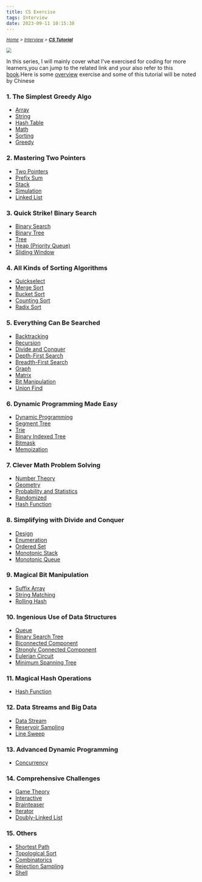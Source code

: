```yaml
---
title: CS Exercise
tags: Interview
date: 2023-09-11 10:15:38
---
```

*<small>[Home](/About/index.html) > [Interview](/tags/Interview/index.html) > **[CS Tutorial](/2023/09/11/Interview/CS-Tutorial/CS-Tutorial/index.html)</small>***


<style>
    @keyframes shake {
        0% { transform: translate(1px, 1px) rotate(0deg); }
        10% { transform: translate(-1px, -2px) rotate(-1deg); }
        20% { transform: translate(-3px, 0px) rotate(1deg); }
        30% { transform: translate(3px, 2px) rotate(0deg); }
        40% { transform: translate(1px, -1px) rotate(1deg); }
        50% { transform: translate(-1px, 2px) rotate(-1deg); }
        60% { transform: translate(-3px, 1px) rotate(0deg); }
        70% { transform: translate(3px, 1px) rotate(-1deg); }
        80% { transform: translate(-1px, -1px) rotate(1deg); }
        90% { transform: translate(1px, 2px) rotate(0deg); }
        100% { transform: translate(1px, -2px) rotate(-1deg); }
    }

    .shake-on-hover:hover {
        animation: shake 1.5s;
        animation-iteration-count: infinite;
    }
</style>

<img src="https://s2.loli.net/2024/07/20/TVCrsJG6ERte5u3.png" class="shake-on-hover" style="zoom: 80%;" />


In this series, I will mainly cover what I've exercised for coding for more learners,you can jump to the related link and your also refer  to this [book](/pdf/LeetCode101.pdf).Here is some [overview](/2023/09/11/Interview/CS-Tutorial/Overview/index.html) exercise and some of this tutorial will be noted by Chinese

### 1. The Simplest Greedy Algo
- [Array](/2023/09/11/Interview/CS-Tutorial/1.The-Simplest-Greedy-Algo/Array/index.html)
- [String](/2023/09/11/Interview/CS-Tutorial/1.The-Simplest-Greedy-Algo/String/index.html)
- [Hash Table](/2023/09/11/Interview/CS-Tutorial/1.The-Simplest-Greedy-Algo/Hash-Table/index.html)
- [Math](/2023/09/11/Interview/CS-Tutorial/1.The-Simplest-Greedy-Algo/Math/index.html)
- [Sorting](/2023/09/11/Interview/CS-Tutorial/1.The-Simplest-Greedy-Algo/Sorting/index.html)
- [Greedy](/2023/09/11/Interview/CS-Tutorial/1.The-Simplest-Greedy-Algo/Greedy/index.html)

### 2. Mastering Two Pointers
- [Two Pointers](/2023/09/11/Interview/CS-Tutorial/2.Mastering-Two-Pointers/Two-Pointers/index.html)
- [Prefix Sum](/2023/09/11/Interview/CS-Tutorial/2.Mastering-Two-Pointers/Prefix-Sum/index.html)
- [Stack](/2023/09/11/Interview/CS-Tutorial/2.Mastering-Two-Pointers/Stack/index.html)
- [Simulation](/2023/09/11/Interview/CS-Tutorial/2.Mastering-Two-Pointers/Simulation/index.html)
- [Linked List](/2023/09/11/Interview/CS-Tutorial/2.Mastering-Two-Pointers/Linked-List/index.html)

### 3. Quick Strike! Binary Search
- [Binary Search](/2023/09/11/Interview/CS-Tutorial/3.Quick-Strike!-Binary-Search/Binary-Search/index.html)
- [Binary Tree](/2023/09/11/Interview/CS-Tutorial/3.Quick-Strike!-Binary-Search/Binary-Tree/index.html)
- [Tree](/2023/09/11/Interview/CS-Tutorial/3.Quick-Strike!-Binary-Search/Tree/index.html)
- [Heap (Priority Queue)](/2023/09/11/Interview/CS-Tutorial/3.Quick-Strike!-Binary-Search/Heap-(Priority-Queue)/index.html)
- [Sliding Window](/2023/09/11/Interview/CS-Tutorial/3.Quick-Strike!-Binary-Search/Sliding-Window/index.html)

### 4. All Kinds of Sorting Algorithms
- [Quickselect](/2023/09/11/Interview/CS-Tutorial/4.All-Kinds-of-Sorting-Algorithms/Quickselect/index.html)
- [Merge Sort](/2023/09/11/Interview/CS-Tutorial/4.All-Kinds-of-Sorting-Algorithms/Merge-Sort/index.html)
- [Bucket Sort](/2023/09/11/Interview/CS-Tutorial/4.All-Kinds-of-Sorting-Algorithms/Bucket-Sort/index.html)
- [Counting Sort](/2023/09/11/Interview/CS-Tutorial/4.All-Kinds-of-Sorting-Algorithms/Counting-Sort/index.html)
- [Radix Sort](/2023/09/11/Interview/CS-Tutorial/4.All-Kinds-of-Sorting-Algorithms/Radix-Sort/index.html)

### 5. Everything Can Be Searched
- [Backtracking](/2023/09/11/Interview/CS-Tutorial/5.Everything-Can-Be-Searched/Backtracking/index.html)
- [Recursion](/2023/09/11/Interview/CS-Tutorial/5.Everything-Can-Be-Searched/Recursion/index.html)
- [Divide and Conquer](/2023/09/11/Interview/CS-Tutorial/5.Everything-Can-Be-Searched/Divide-and-Conquer/index.html)
- [Depth-First Search](/2023/09/11/Interview/CS-Tutorial/5.Everything-Can-Be-Searched/Depth-First-Search/index.html)
- [Breadth-First Search](/2023/09/11/Interview/CS-Tutorial/5.Everything-Can-Be-Searched/Breadth-First-Search/index.html)
- [Graph](/2023/09/11/Interview/CS-Tutorial/5.Everything-Can-Be-Searched/Graph/index.html)
- [Matrix](/2023/09/11/Interview/CS-Tutorial/5.Everything-Can-Be-Searched/Matrix/index.html)
- [Bit Manipulation](/2023/09/11/Interview/CS-Tutorial/5.Everything-Can-Be-Searched/Bit-Manipulation/index.html)
- [Union Find](/2023/09/11/Interview/CS-Tutorial/5.Everything-Can-Be-Searched/Union-Find/index.html)

### 6. Dynamic Programming Made Easy
- [Dynamic Programming](/2023/09/11/Interview/CS-Tutorial/6.Dynamic-Programming-Made-Easy/Dynamic-Programming/index.html)
- [Segment Tree](/2023/09/11/Interview/CS-Tutorial/6.Dynamic-Programming-Made-Easy/Segment-Tree/index.html)
- [Trie](/2023/09/11/Interview/CS-Tutorial/6.Dynamic-Programming-Made-Easy/Trie/index.html)
- [Binary Indexed Tree](/2023/09/11/Interview/CS-Tutorial/6.Dynamic-Programming-Made-Easy/Binary-Indexed-Tree/index.html)
- [Bitmask](/2023/09/11/Interview/CS-Tutorial/6.Dynamic-Programming-Made-Easy/Bitmask/index.html)
- [Memoization](/2023/09/11/Interview/CS-Tutorial/6.Dynamic-Programming-Made-Easy/Memoization/index.html)

### 7. Clever Math Problem Solving
- [Number Theory](/2023/09/11/Interview/CS-Tutorial/7.Clever-Math-Problem-Solving/Number-Theory/index.html)
- [Geometry](/2023/09/11/Interview/CS-Tutorial/7.Clever-Math-Problem-Solving/Geometry/index.html)
- [Probability and Statistics](/2023/09/11/Interview/CS-Tutorial/7.Clever-Math-Problem-Solving/Probability-and-Statistics/index.html)
- [Randomized](/2023/09/11/Interview/CS-Tutorial/7.Clever-Math-Problem-Solving/Randomized/index.html)
- [Hash Function](/2023/09/11/Interview/CS-Tutorial/7.Clever-Math-Problem-Solving/Hash-Function/index.html)

### 8. Simplifying with Divide and Conquer
- [Design](/2023/09/11/Interview/CS-Tutorial/8.Simplifying-with-Divide-and-Conquer/Design/index.html)
- [Enumeration](/2023/09/11/Interview/CS-Tutorial/8.Simplifying-with-Divide-and-Conquer/Enumeration/index.html)
- [Ordered Set](/2023/09/11/Interview/CS-Tutorial/8.Simplifying-with-Divide-and-Conquer/Ordered-Set/index.html)
- [Monotonic Stack](/2023/09/11/Interview/CS-Tutorial/8.Simplifying-with-Divide-and-Conquer/Monotonic-Stack/index.html)
- [Monotonic Queue](/2023/09/11/Interview/CS-Tutorial/8.Simplifying-with-Divide-and-Conquer/Monotonic-Queue/index.html)

### 9. Magical Bit Manipulation
- [Suffix Array](/2023/09/11/Interview/CS-Tutorial/9.Magical-Bit-Manipulation/Suffix-Array/index.html)
- [String Matching](/2023/09/11/Interview/CS-Tutorial/9.Magical-Bit-Manipulation/String-Matching/index.html)
- [Rolling Hash](/2023/09/11/Interview/CS-Tutorial/9.Magical-Bit-Manipulation/Rolling-Hash/index.html)

### 10. Ingenious Use of Data Structures
- [Queue](/2023/09/11/Interview/CS-Tutorial/10.Ingenious-Use-of-Data-Structures/Queue/index.html)
- [Binary Search Tree](/2023/09/11/Interview/CS-Tutorial/10.Ingenious-Use-of-Data-Structures/Binary-Search-Tree/index.html)
- [Biconnected Component](/2023/09/11/Interview/CS-Tutorial/10.Ingenious-Use-of-Data-Structures/Biconnected-Component/index.html)
- [Strongly Connected Component](/2023/09/11/Interview/CS-Tutorial/10.Ingenious-Use-of-Data-Structures/Strongly-Connected-Component/index.html)
- [Eulerian Circuit](/2023/09/11/Interview/CS-Tutorial/10.Ingenious-Use-of-Data-Structures/Eulerian-Circuit/index.html)
- [Minimum Spanning Tree](/2023/09/11/Interview/CS-Tutorial/10.Ingenious-Use-of-Data-Structures/Minimum-Spanning-Tree/index.html)

### 11. Magical Hash Operations
- [Hash Function](/2023/09/11/Interview/CS-Tutorial/11.Magical-Hash-Operations/Hash-Function/index.html)

### 12. Data Streams and Big Data
- [Data Stream](/2023/09/11/Interview/CS-Tutorial/12.Data-Streams-and-Big-Data/Data-Stream/index.html)
- [Reservoir Sampling](/2023/09/11/Interview/CS-Tutorial/12.Data-Streams-and-Big-Data/Reservoir-Sampling/index.html)
- [Line Sweep](/2023/09/11/Interview/CS-Tutorial/12.Data-Streams-and-Big-Data/Line-Sweep/index.html)

### 13. Advanced Dynamic Programming
- [Concurrency](/2023/09/11/Interview/CS-Tutorial/13.Advanced-Dynamic-Programming/Concurrency/index.html)

### 14. Comprehensive Challenges
- [Game Theory](/2023/09/11/Interview/CS-Tutorial/14.Comprehensive-Challenges/Game-Theory/index.html)
- [Interactive](/2023/09/11/Interview/CS-Tutorial/14.Comprehensive-Challenges/Interactive/index.html)
- [Brainteaser](/2023/09/11/Interview/CS-Tutorial/14.Comprehensive-Challenges/Brainteaser/index.html)
- [Iterator](/2023/09/11/Interview/CS-Tutorial/14.Comprehensive-Challenges/Iterator/index.html)
- [Doubly-Linked List](/2023/09/11/Interview/CS-Tutorial/14.Comprehensive-Challenges/Doubly-Linked-List/index.html)

### 15. Others
- [Shortest Path](/2023/09/11/Interview/CS-Tutorial/15.Others/Shortest-Path/index.html)
- [Topological Sort](/2023/09/11/Interview/CS-Tutorial/15.Others/Topological-Sort/index.html)
- [Combinatorics](/2023/09/11/Interview/CS-Tutorial/15.Others/Combinatorics/index.html)
- [Rejection Sampling](/2023/09/11/Interview/CS-Tutorial/15.Others/Rejection-Sampling/index.html)
- [Shell](/2023/09/11/Interview/CS-Tutorial/15.Others/Shell/index.html)
